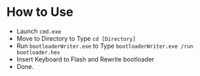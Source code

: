 # How to Use

- Launch `cmd.exe`
- Move to Directory to Type `cd [Directory]`
- Run `bootloaderWriter.exe` to Type `bootloaderWriter.exe /run bootloader.hex`
- Insert Keyboard to Flash and Rewrite bootloader
- Done.
